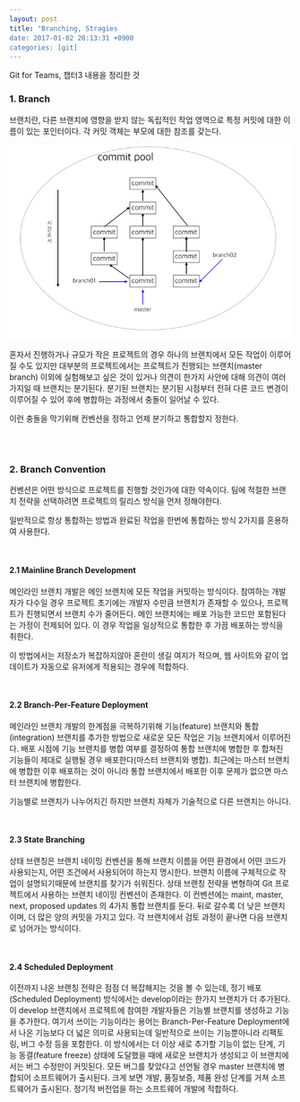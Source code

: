 ```yaml
---
layout: post
title: "Branching, Stragies
date: 2017-01-02 20:13:31 +0900
categories: [git]
---
```


Git for Teams, 챕터3 내용을 정리한 것


### 1. Branch

브랜치란, 다른 브랜치에 영향을 받지 않는 독립적인 작업 영역으로 특정 커밋에 대한 이름이 있는 포인터이다.
각 커밋 객체는 부모에 대한 참조를 갖는다. 

![branch Image](../images/2017-01-02-git-for-teams-branching-strategies_01.png)

혼자서 진행하거나 규모가 작은 프로젝트의 경우 하나의 브랜치에서 모든 작업이 이루어질 수도 있지만 대부분의 프로젝트에서는 
프로젝트가 진행되는 브랜치(master branch) 이외에 실험해보고 싶은 것이 있거나 의견이 한가지 사안에 대해 의견이 여러가지일 때 브랜치는 
분기된다. 분기된 브랜치는 분기된 시점부터 전혀 다른 코드 변경이 이루어질 수 있어 후에 병합하는 과정에서 충돌이 일어날 수 있다.

이런 충돌을 막기위해 컨벤션을 정하고 언제 분기하고 통합할지 정한다. 

<br/>
<br/>

### 2. Branch Convention

컨벤션은 어떤 방식으로 프로젝트를 진행할 것인가에 대한 약속이다. 팀에 적절한 브랜치 전략을 선택하려면
프로젝트의 릴리스 방식을 먼저 정해야한다. 

일반적으로 항상 통합하는 방법과 완료된 작업을 한번에 통합하는 방식 2가지를 혼용하여 사용한다.

<br/>

#### 2.1 Mainline Branch Development

메인라인 브랜치 개발은 메인 브랜치에 모든 작업을 커밋하는 방식이다. 참여하는 개발자가 다수일 경우 프로젝트 초기에는 개발자 수만큼 
브랜치가 존재할 수 있으나, 프로젝트가 진행되면서 브랜치 수가 줄어든다. 메인 브랜치에는 배포 가능한 코드만 포함된다는
가정이 전제되어 있다. 이 경우 작업을 일상적으로 통합한 후 가끔 배포하는 방식을 취한다. 

이 방법에서는 저장소가 복잡하지않아 혼란이 생길 여지가 적으며, 웹 사이트와 같이 업데이트가 자동으로 유저에게 적용되는
경우에 적합하다. 

<br/>

#### 2.2 Branch-Per-Feature Deployment

메인라인 브랜치 개발의 한계점을 극복하기위해 기능(feature) 브랜치와 통합(integration) 브랜치를 추가한 방법으로
새로운 모든 작업은 기능 브랜치에서 이루어진다. 배포 시점에 기능 브랜치를 병합 여부를 결정하여 통합 브랜치에 병합한 후
합쳐진 기능들이 제대로 실행될 경우 배포한다(마스터 브랜치와 병합). 최근에는 마스터 브랜치에 병합한 이후 배포하는 것이
아니라 통합 브랜치에서 배포한 이후 문제가 없으면 마스터 브랜치에 병합한다.

기능별로 브랜치가 나누어지긴 하지만 브랜치 자체가 기술적으로 다른 브랜치는 아니다.

<br/>

#### 2.3 State Branching

상태 브랜칭은 브랜치 네이밍 컨벤션을 통해 브랜치 이름을 어떤 환경에서 어떤 코드가 사용되는지, 어떤 조건에서 사용되어야 하는지
명시한다. 브랜치 이름에 구체적으로 작업이 설명되기때문에 브랜치를 찾기가 쉬워진다. 상태 브랜칭 전략을 변형하여
Git 프로젝트에서 사용하는 브랜치 네이밍 컨벤션이 존재한다. 이 컨벤션에는 maint, master, next, proposed updates
의 4가지 통합 브랜치를 둔다. 뒤로 갈수록 더 낮은 브랜치이며, 더 많은 양의 커밋을 가지고 있다. 각 브랜치에서 검토 과정이 끝나면
다음 브랜치로 넘어가는 방식이다.


<br/>

#### 2.4 Scheduled Deployment

이전까지 나온 브랜칭 전략은 점점 더 복잡해지는 것을 볼 수 있는데, 정기 배포(Scheduled Deployment) 방식에서는
develop이라는 한가지 브랜치가 더 추가된다. 이 develop 브랜치에서 프로젝트에 참여한 개발자들은 기능별 브랜치를 생성하고 기능을 
추가한다. 여기서 쓰이는 기능이라는 용어는 Branch-Per-Feature Deployment에서 나온 기능보다 더 넓은 의미로 사용되는데
일반적으로 쓰이는 기능뿐아니라 리팩토링, 버그 수정 등을 포함한다. 이 방식에서는 더 이상 새로 추가할 기능이 없는 단계,
기능 동결(feature freeze) 상태에 도달했을 때에 새로운 브랜치가 생성되고 이 브랜치에서는 버그 수정만이 커밋된다.
모든 버그를 찾았다고 선언될 경우 master 브랜치에 병합되어 소프트웨어가 출시된다. 크게 보면 개발, 품질보증, 제품 완성 단계를 거쳐 
소프트웨어가 출시된다. 정기적 버전업을 하는 소프트웨어 개발에 적합하다. 

<br/>
<br/>



